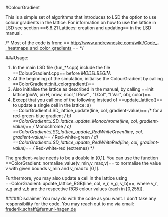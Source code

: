 #ColourGradient

This is a simple set of algorithms that introduces to LSD the option to use colour gradients in the lattice.
For information on how to use the lattice in LSD see section ==6.8.21 Lattices: creation and updating== in the LSD manual.

/*	Most of the code is from: 
== http://www.andrewnoske.com/wiki/Code_-_heatmaps_and_color_gradients == */ 

###Usage: 
1. In the main LSD file (fun_\*\*.cpp) include the file ==ColourGradient.cpp== before *MODELBEGIN*.
2. At the beginning of the simulation, initialise the ColourGradient by calling ==ColorGradient::init_colorgradient()==  
3. Also initialise the lattice as described in the manual, by calling ==init lattice(pixW, pixH, nrow, ncol,"LRow" , "LCol", "LVar", obj, color)==.
4. Except that you call one of the following instead of ==update_lattice()== to update a single cell in the lattice:
	a) ==ColorGradient::LSD_lattice_update(line, col, gradient-value)== /* for a red-green-blue gradient */
    b) ==ColorGradient::LSD_lattice_update_Monochrome(line, col, gradient-value)== /* Monochrome */
    c) ==ColorGradient::LSD_lattice_update_RedWhiteGreen(line, col, gradient-value)== /* Red-white-green */
    d) ==ColorGradient::LSD_lattice_update_RedWhiteRed(line, col, gradient-value)== /* Red-white-red (extremes) */
    
The gradient-value needs to be a double in [0,1]. You can use the function ==ColorGradient::normalise_value(v_min,v_max,v)== to normalise the value v with given bounds v_min and v_max to [0,1].

Furthermore, you may also update a cell in the lattice using ==ColorGradient::update_lattice_RGB(line, col, v_r, v_g, v_b)==, where v_r, v_g and v_b are the respective RGB colour values (each in [0,255]).

#####Disclaimer
You may do with the code as you want. I don't take any responsibility for the code. You may reach out to me via email: [frederik.schaff@fernuni-hagen.de](frederik.schaff@fernuni-hagen.de)
